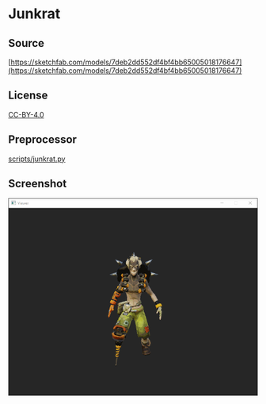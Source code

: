 # Junkrat

## Source

[https://sketchfab.com/models/7deb2dd552df4bf4bb65005018176647](https://sketchfab.com/models/7deb2dd552df4bf4bb65005018176647)

## License

[CC-BY-4.0](https://creativecommons.org/licenses/by/4.0/)

## Preprocessor

[scripts/junkrat.py](../../scripts/junkrat.py)

## Screenshot

![Screenshot](screenshot.gif)
